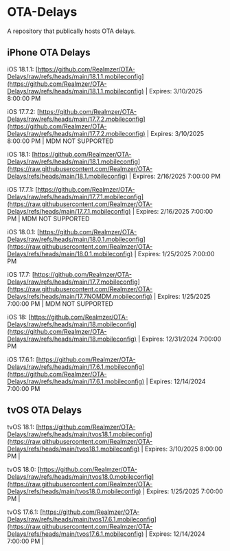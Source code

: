 # OTA-Delays
A repository that publically hosts OTA delays.

## iPhone OTA Delays 
iOS 18.1.1: [https://github.com/Realmzer/OTA-Delays/raw/refs/heads/main/18.1.1.mobileconfig](https://github.com/Realmzer/OTA-Delays/raw/refs/heads/main/18.1.1.mobileconfig) | Expires: 3/10/2025 8:00:00 PM

iOS 17.7.2: [https://github.com/Realmzer/OTA-Delays/raw/refs/heads/main/17.7.2.mobileconfig](https://github.com/Realmzer/OTA-Delays/raw/refs/heads/main/17.7.2.mobileconfig) | Expires: 3/10/2025 8:00:00 PM | MDM NOT SUPPORTED

iOS 18.1: [https://github.com/Realmzer/OTA-Delays/raw/refs/heads/main/18.1.mobileconfig](https://raw.githubusercontent.com/Realmzer/OTA-Delays/refs/heads/main/18.1.mobileconfig) | Expires: 2/16/2025 7:00:00 PM 

iOS 17.7.1: [https://github.com/Realmzer/OTA-Delays/raw/refs/heads/main/17.7.1.mobileconfig](https://raw.githubusercontent.com/Realmzer/OTA-Delays/refs/heads/main/17.7.1.mobileconfig) | Expires: 2/16/2025 7:00:00 PM | MDM NOT SUPPORTED

iOS 18.0.1: [https://github.com/Realmzer/OTA-Delays/raw/refs/heads/main/18.0.1.mobileconfig](https://raw.githubusercontent.com/Realmzer/OTA-Delays/refs/heads/main/18.0.1.mobileconfig) | Expires: 1/25/2025 7:00:00 PM 

iOS 17.7: [https://github.com/Realmzer/OTA-Delays/raw/refs/heads/main/17.7.mobileconfig](https://raw.githubusercontent.com/Realmzer/OTA-Delays/refs/heads/main/17.7NOMDM.mobileconfig) | Expires: 1/25/2025 7:00:00 PM | MDM NOT SUPPORTED

iOS 18: [https://github.com/Realmzer/OTA-Delays/raw/refs/heads/main/18.mobileconfig](https://github.com/Realmzer/OTA-Delays/raw/refs/heads/main/18.mobileconfig) | Expires: 12/31/2024 7:00:00 PM  

iOS 17.6.1: [https://github.com/Realmzer/OTA-Delays/raw/refs/heads/main/17.6.1.mobileconfig](https://github.com/Realmzer/OTA-Delays/raw/refs/heads/main/17.6.1.mobileconfig) | Expires: 12/14/2024 7:00:00 PM 

## tvOS OTA Delays
tvOS 18.1: [https://github.com/Realmzer/OTA-Delays/raw/refs/heads/main/tvos18.1.mobileconfig](https://raw.githubusercontent.com/Realmzer/OTA-Delays/refs/heads/main/tvos18.1.mobileconfig) | Expires: 3/10/2025 8:00:00 PM | 

tvOS 18.0: [https://github.com/Realmzer/OTA-Delays/raw/refs/heads/main/tvos18.0.mobileconfig](https://raw.githubusercontent.com/Realmzer/OTA-Delays/refs/heads/main/tvos18.0.mobileconfig) | Expires: 1/25/2025 7:00:00 PM | 

tvOS 17.6.1: [https://github.com/Realmzer/OTA-Delays/raw/refs/heads/main/tvos17.6.1.mobileconfig](https://raw.githubusercontent.com/Realmzer/OTA-Delays/refs/heads/main/tvos17.6.1.mobileconfig) | Expires: 12/14/2024 7:00:00 PM | 
